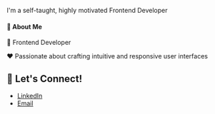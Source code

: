 I'm a self-taught, highly motivated Frontend Developer

#### 🚀 About Me

💼 Frontend Developer

❤️ Passionate about crafting intuitive and responsive user interfaces

## 📣 Let's Connect!

- [LinkedIn](https://linkedin.com/in/www.linkedin.com/in/saman-olia)
- [Email](samanolia75@gmail.com)
